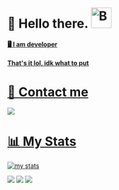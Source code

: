 # 👋 Hello there. <a href='https://ko-fi.com/noone69' target='_blank'><img height='32' style='border:0px;height:46px;' src='https://az743702.vo.msecnd.net/cdn/kofi3.png?v=0' border='0' alt='Buy Me a Coffee at ko-fi.com' />
#### 🖥️ I am developer
#### That's it lol, idk what to put
# 💬 Contact me
![](https://dcbadge.vercel.app/api/shield/821542308406362112)

# 📊 My Stats
[![my stats](https://github-readme-stats.vercel.app/api?username=noone-dev1)](https://github.com/anuraghazra/github-readme-stats)

![](https://img.shields.io/badge/Windows-0078D6?style=for-the-badge&logo=windows&logoColor=white)
![](https://img.shields.io/badge/mac%20os-000000?style=for-the-badge&logo=apple&logoColor=white)
![](https://img.shields.io/badge/Debian-A81D33?style=for-the-badge&logo=debian&logoColor=white)


 
